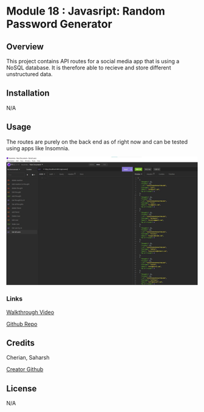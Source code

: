 #  Module 18 : Javasript: Random Password Generator

## Overview

This project contains API routes for a social media app that is using a NoSQL database. It is therefore able to recieve and store different unstructured data. 

## Installation

N/A

## Usage

The routes are purely on the back end as of right now and can be tested using apps like Insomnia.


![Screenshot of full working page](./assets/images/social%20media%20API%20screenshot.jpg "Social Media API")

### Links

 [Walkthrough Video](https://drive.google.com/file/d/16F1dRG8bCekZGQqviqCYphMaBw0BRc-J/view)
 
 [Github Repo](https://github.com/sashdc/Social-Media-Backend)

 ## Credits

Cherian, Saharsh

[Creator Github](https://github.com/sashdc)

## License

N/A